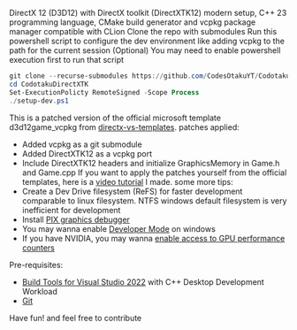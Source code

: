 DirectX 12 (D3D12) with DirectX toolkit (DirectXTK12) modern setup, C++ 23 programming language, CMake build generator and vcpkg package manager compatible with CLion
Clone the repo with submodules
Run this powershell script to configure the dev environment like adding vcpkg to the path for the current session (Optional)
You may need to enable powershell execution first to run that script
```ps1
git clone --recurse-submodules https://github.com/CodesOtakuYT/CodotakuDirectXTK.git
cd CodotakuDirectXTK
Set-ExecutionPolicty RemoteSigned -Scope Process
./setup-dev.ps1 
```
This is a patched version of the official microsoft template d3d12game_vcpkg from [directx-vs-templates](https://github.com/walbourn/directx-vs-templates/tree/88d18638e66f8e2cd61bc743753fd6b5bf7cd83c/d3d12game_vcpkg). patches applied:
- Added vcpkg as a git submodule
- Added DirectXTK12 as a vcpkg port
- Include DirectXTK12 headers and initialize GraphicsMemory in Game.h and Game.cpp
If you want to apply the patches yourself from the official templates, here is a [video tutorial](https://www.youtube.com/watch?v=Qhk7q06IZhM) I made.
some more tips:
- Create a Dev Drive filesystem (ReFS) for faster development comparable to linux filesystem. NTFS windows default filesystem is very inefficient for development
- Install [PIX graphics debugger](https://devblogs.microsoft.com/pix/download/)
- You may wanna enable [Developer Mode](https://learn.microsoft.com/en-us/windows/apps/get-started/enable-your-device-for-development) on windows
- If you have NVIDIA, you may wanna [enable access to GPU performance counters](https://www.nvidia.com/content/Control-Panel-Help/vLatest/en-us/mergedProjects/nvdev/To_enable_access_to_GPU_performance_counters_for_developrs.htm)

Pre-requisites:
- [Build Tools for Visual Studio 2022](https://visualstudio.microsoft.com/downloads/#build-tools-for-visual-studio-2022) with C++ Desktop Development Workload
- [Git](https://git-scm.com/downloads/win)

Have fun! and feel free to contribute
